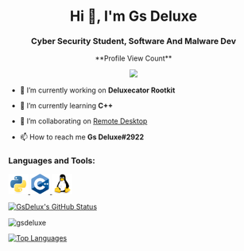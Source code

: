 <h1 align="center">Hi 👋, I'm Gs Deluxe</h1>
<h3 align="center">Cyber Security Student, Software And Malware Dev</h3>

<p align="center">
**Profile View Count**
</p>

<p align="center">
  <img src="https://profile-counter.glitch.me/GsDeluxe/count.svg" />
</p>



- 🔭 I’m currently working on **Deluxecator Rootkit**

- 🌱 I’m currently learning **C++**

- 👯 I’m collaborating on [Remote Desktop](https://github.com/HamzLDN/RemoteDesktop)

- 📫 How to reach me **Gs Deluxe#2922**

<p align="left">
</p>

<h3 align="left">Languages and Tools:</h3>
<p align="left"> <a href="https://www.python.org" target="_blank" rel="noreferrer"> <img src="https://raw.githubusercontent.com/devicons/devicon/master/icons/python/python-original.svg" alt="python" width="40" height="40"/> </a><a href="https://www.w3schools.com/cpp/" target="_blank" rel="noreferrer"> <img src="https://raw.githubusercontent.com/devicons/devicon/master/icons/cplusplus/cplusplus-original.svg" alt="cplusplus" width="40" height="40"/> </a> <a href="https://www.linux.org/" target="_blank" rel="noreferrer"> <img src="https://raw.githubusercontent.com/devicons/devicon/master/icons/linux/linux-original.svg" alt="linux" width="40" height="40"/> </p> </p>

[![GsDelux's GitHub Status](https://github-readme-stats.vercel.app/api?username=gsdeluxe&show_icons=true&theme=dark#gh-dark-mode-only)](https://github.com/GsDeluxe)

<p><img align="center" src="https://github-readme-streak-stats.herokuapp.com/?user=gsdeluxe&theme=dark" alt="gsdeluxe" /></p>

[![Top Languages](https://github-readme-stats.vercel.app/api/top-langs/?username=gsdeluxe&layout=compact&theme=dark)](https://github.com/GsDeluxe)
